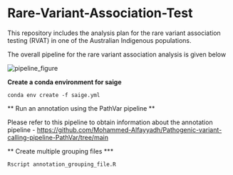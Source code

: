 # Rare-Variant-Association-Test
This repository includes the analysis plan for the rare variant association testing (RVAT) in one of the Australian Indigenous populations.

The overall pipeline for the rare variant association analysis is given below

![pipeline_figure](https://github.com/user-attachments/assets/c8ea6968-2385-40b8-a5be-bca5b14305d4)


**Create a conda environment for saige**

    conda env create -f saige.yml


** Run an annotation using the PathVar pipeline **

Please refer to this pipeline to obtain information about the annotation pipeline - https://github.com/Mohammed-Alfayyadh/Pathogenic-variant-calling-pipeline-PathVar/tree/main

** Create multiple grouping files ***

    Rscript annotation_grouping_file.R
